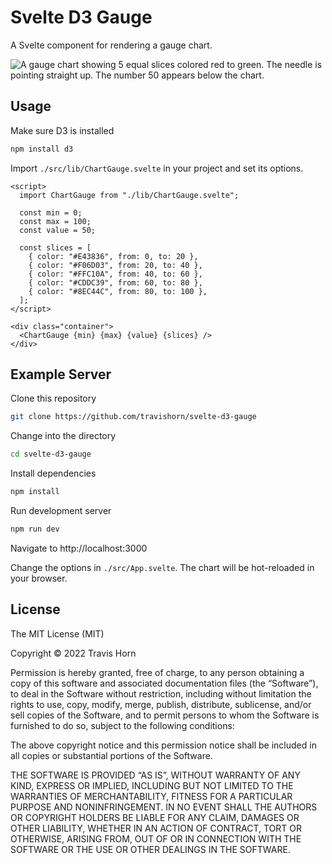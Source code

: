 # Svelte D3 Gauge

A Svelte component for rendering a gauge chart.

![A gauge chart showing 5 equal slices colored red to green. The needle is
pointing straight up. The number 50 appears below the chart.](./example.png)

## Usage

Make sure D3 is installed

```bash
npm install d3
```

Import `./src/lib/ChartGauge.svelte` in your project and set its options.

```svelte
<script>
  import ChartGauge from "./lib/ChartGauge.svelte";

  const min = 0;
  const max = 100;
  const value = 50;

  const slices = [
    { color: "#E43836", from: 0, to: 20 },
    { color: "#F06D03", from: 20, to: 40 },
    { color: "#FFC10A", from: 40, to: 60 },
    { color: "#CDDC39", from: 60, to: 80 },
    { color: "#8EC44C", from: 80, to: 100 },
  ];
</script>

<div class="container">
  <ChartGauge {min} {max} {value} {slices} />
</div>
```

## Example Server

Clone this repository

```bash
git clone https://github.com/travishorn/svelte-d3-gauge
```

Change into the directory

```bash
cd svelte-d3-gauge
```

Install dependencies

```bash
npm install
```

Run development server

```bash
npm run dev
```

Navigate to http://localhost:3000

Change the options in `./src/App.svelte`. The chart will be hot-reloaded in your
browser.

## License

The MIT License (MIT)

Copyright © 2022 Travis Horn

Permission is hereby granted, free of charge, to any person obtaining a copy of
this software and associated documentation files (the “Software”), to deal in
the Software without restriction, including without limitation the rights to
use, copy, modify, merge, publish, distribute, sublicense, and/or sell copies of
the Software, and to permit persons to whom the Software is furnished to do so,
subject to the following conditions:

The above copyright notice and this permission notice shall be included in all
copies or substantial portions of the Software.

THE SOFTWARE IS PROVIDED “AS IS”, WITHOUT WARRANTY OF ANY KIND, EXPRESS OR
IMPLIED, INCLUDING BUT NOT LIMITED TO THE WARRANTIES OF MERCHANTABILITY, FITNESS
FOR A PARTICULAR PURPOSE AND NONINFRINGEMENT. IN NO EVENT SHALL THE AUTHORS OR
COPYRIGHT HOLDERS BE LIABLE FOR ANY CLAIM, DAMAGES OR OTHER LIABILITY, WHETHER
IN AN ACTION OF CONTRACT, TORT OR OTHERWISE, ARISING FROM, OUT OF OR IN
CONNECTION WITH THE SOFTWARE OR THE USE OR OTHER DEALINGS IN THE SOFTWARE.
